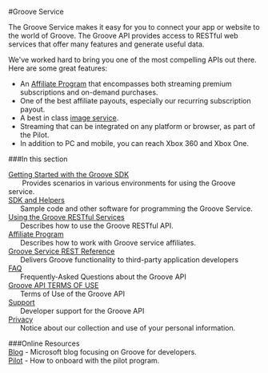 #Groove Service


The Groove Service makes it easy for you to connect your app or website to the world of Groove. The Groove API provides access to RESTful web services that offer many features and generate useful data. 

We've worked hard to bring you one of the most compelling APIs out there. Here are some great features:  

+ An [Affiliate Program] that encompasses both streaming premium subscriptions and on-demand purchases.  
+ One of the best affiliate payouts, especially our recurring subscription payout.   
+ A best in class [image service].
+ Streaming that can be integrated on any platform or browser, as part of the Pilot.
+ In addition to PC and mobile, you can reach Xbox 360 and Xbox One.


[image service]: https://github.com/Microsoft/Groove-API-documentation/blob/master/Using%20the%20Groove%20RESTful%20Services/Image%20Service.md

###In this section

[Getting Started with the Groove SDK]  
&nbsp;&nbsp;&nbsp;&nbsp;&nbsp;&nbsp; Provides scenarios in various environments for using the Groove service.    
[SDK and Helpers]  
&nbsp;&nbsp;&nbsp;&nbsp;&nbsp;&nbsp;Sample code and other software for programming the Groove Service.    
[Using the Groove RESTful Services]  
&nbsp;&nbsp;&nbsp;&nbsp;&nbsp;&nbsp;Describes how to use the Groove RESTful API.    
[Affiliate Program]  
&nbsp;&nbsp;&nbsp;&nbsp;&nbsp;&nbsp;Describes how to work with Groove service affiliates.    
    [Groove Service REST Reference]  
&nbsp;&nbsp;&nbsp;&nbsp;&nbsp;&nbsp;Delivers Groove functionality to third-party application developers    
[FAQ]  
&nbsp;&nbsp;&nbsp;&nbsp;&nbsp;&nbsp;Frequently-Asked Questions about the Groove API    
[Groove API TERMS OF USE]  
&nbsp;&nbsp;&nbsp;&nbsp;&nbsp;&nbsp;Terms of Use of the Groove API    
[Support]  
&nbsp;&nbsp;&nbsp;&nbsp;&nbsp;&nbsp;Developer support for the Groove API    
[Privacy]  
&nbsp;&nbsp;&nbsp;&nbsp;&nbsp;&nbsp;Notice about our collection and use of your personal information.

###Online Resources  
[Blog] - Microsoft blog focusing on Groove for developers.  
[Pilot] - How to onboard with the pilot program.

[Getting Started with the Groove SDK]: https://github.com/Microsoft/Groove-API-documentation/blob/master/Getting%20Started.md
[SDK and Helpers]: https://github.com/Microsoft/Groove-API-documentation/blob/master/SDK%20and%20helpers/SdK%20and%20Helpers.md
[Using the Groove RESTful Services]:https://github.com/Microsoft/Groove-API-documentation/blob/master/Using%20the%20Groove%20RESTful%20Services/Using%20the%20Groove%20RESTful%20Services.md
[Privacy]:https://github.com/Microsoft/Groove-API-documentation/blob/master/Privacy.md
[Support]:https://github.com/Microsoft/Groove-API-documentation/blob/master/Support.md
[Groove API TERMS OF USE]:https://github.com/Microsoft/Groove-API-documentation/blob/master/Groove%20API%20Terms%20of%20Use.md
[FAQ]:https://github.com/Microsoft/Groove-API-documentation/blob/master/FAQ.md
[Groove Service REST Reference]:https://github.com/Microsoft/Groove-API-documentation/blob/master/Groove%20service%20REST%20Reference/Groove%20Service%20REST%20Reference.md
[Affiliate Program]:http://www.microsoftaffiliates.com/
[Pilot]:https://music.microsoft.com/developer/pilot
[Blog]:http://www.google.com
